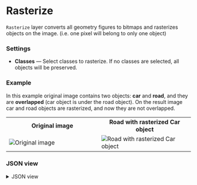 # Rasterize

`Rasterize` layer converts all geometry figures to bitmaps and rasterizes objects on the image. (i.e. one pixel will belong to only one object)

### Settings

- **Classes** — Select classes to rasterize. If no classes are selected, all objects will be preserved.

### Example

In this example original image contains two objects: **car** and **road**, and they are **overlapped** (car object is under the road object).
On the result image car and road objects are rasterized, and now they are not overlapped.

<table>
<tr>
<td style="text-align:center; width:50%"><strong>Original image</strong></td>
<td style="text-align:center; width:50%"><strong>Road with rasterized Car object</strong></td>
</tr>
<tr>
<td> <img src="https://github.com/supervisely-ecosystem/ml-nodes/assets/79905215/ac369766-ffa3-4967-afc2-3bcc9b4bfcdc" alt="Original image" /> </td>
<td> <img src="https://github.com/supervisely-ecosystem/ml-nodes/assets/79905215/15e6d16b-b942-45a9-b83e-3ace407e0d14" alt="Road with rasterized Car object" /> </td>
</tr>
</table>

### JSON view

<details>
  <summary>JSON view</summary>
<pre>
{
  "action": "rasterize",
  "src": ["$data_7"],
  "dst": "$rasterize_6",
  "settings": {
    "classes_mapping": {
      "car": "car_rasterized",
      "road": "road_rasterized"
    }
  }
}
</pre>
</details>
